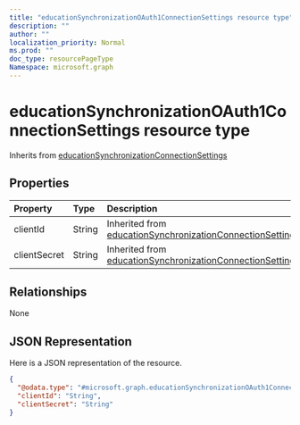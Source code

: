 ```yaml
---
title: "educationSynchronizationOAuth1ConnectionSettings resource type"
description: ""
author: ""
localization_priority: Normal
ms.prod: ""
doc_type: resourcePageType
Namespace: microsoft.graph
---
```



# educationSynchronizationOAuth1ConnectionSettings resource type




Inherits from [educationSynchronizationConnectionSettings](../resources/educationSynchronizationConnectionSettings.md)

## Properties
|Property|Type|Description|
|:---|:---|:---|
|clientId|String| Inherited from [educationSynchronizationConnectionSettings](../resources/educationSynchronizationConnectionSettings.md)|
|clientSecret|String| Inherited from [educationSynchronizationConnectionSettings](../resources/educationSynchronizationConnectionSettings.md)|

## Relationships
None

## JSON Representation
Here is a JSON representation of the resource.
<!-- {
  "blockType": "resource",
  "@odata.type": "microsoft.graph.educationSynchronizationOAuth1ConnectionSettings"
}
-->
``` json
{
  "@odata.type": "#microsoft.graph.educationSynchronizationOAuth1ConnectionSettings",
  "clientId": "String",
  "clientSecret": "String"
}
```

